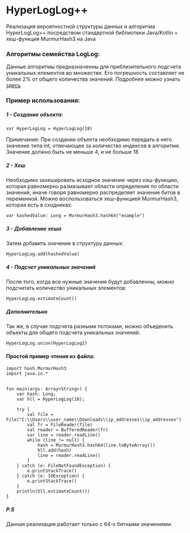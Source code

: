 # HyperLogLog++

Реализация вероятностной структуры данных и алгоритма HyperLogLog++ посредством стандартной библиотеки Java/Kotlin + хеш-функция MurmurHash3 на Java

### Алгоритмы семейства LogLog:
Данные алгоритмы предназначенны для приблизительного подсчета уникальных елементов во множестве. Его погрешность составляет не более 2% от общего количества значений. Подробнее можно узнать [здесь](https://static.googleusercontent.com/media/research.google.com/ru//pubs/archive/40671.pdf)

### Пример использования:

##### 1 - Создание объекта:
```
var HyperLogLog = HyperLogLog(18)
```
Примечание: При создании объекта необходимо передать в него значение типа int, отвечающее за количество индексов в алгоритме. Значение должно быть не меньше 4, и не больше 18

##### 2 - Хеш
Необходимо захешировать исходное значение через хэш-функцию, которая равномерно размазывает области определения по области значений, иначе говоря равномерно распределяет значение битов в переменной. Можно воспользоваться хеш-функцией MurmurHash3, которая есть в сходниках:

```
var hashedValue: Long = MurmurHash3.hash64("example")
```

##### 3 - Добавление хеша
Затем добавить значение в структуру данных:
```
HyperLogLog.add(hashedValue)
```

##### 4 - Подсчет уникальных значений
После того, когда все нужные значения будут добавленны, можно подсчитать количество уникальных элементов:
```
HyperLogLog.estimateCount()
```

##### Дополнительно
Так же, в случае подсчета разными потоками, можно объеденить объекты для общего подсчета уникальных значений:
```
HyperLogLog.union(HyperLogLog2)
```

#### Простой пример чтения из файла:
```
import hash.MurmurHash3
import java.io.*


fun main(args: Array<String>) {
    var hash: Long;
    var hll = HyperLogLog(18);

    try {
        val file = File("C:\\Users\\user_name\\Downloads\\ip_addresses\\ip_addresses")
        val fr = FileReader(file)
        val reader = BufferedReader(fr)
        var line = reader.readLine()
        while (line != null) {
            hash = MurmurHash3.hash64(line.toByteArray())
            hll.add(hash)
            line = reader.readLine()
        }
    } catch (e: FileNotFoundException) {
        e.printStackTrace()
    } catch (e: IOException) {
        e.printStackTrace()
    }
    println(hll.estimateCount())
}
```

##### P.S
Данная реализация работает только с 64-х битными значениями. 

